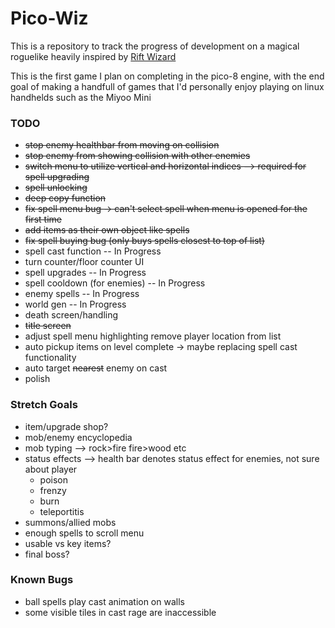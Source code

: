 # Pico-Wiz

This is a repository to track the progress of development on a magical roguelike heavily inspired by [Rift Wizard](https://store.steampowered.com/app/1271280/Rift_Wizard/)

This is the first game I plan on completing in the pico-8 engine, with the end goal of making a handfull of games that I'd personally enjoy playing on linux handhelds such as the Miyoo Mini


### TODO
- ~~stop enemy healthbar from moving on collision~~
- ~~stop enemy from showing collision with other enemies~~
- ~~switch menu to utilize vertical and horizontal indices --> required for spell upgrading~~
- ~~spell unlocking~~
- ~~deep copy function~~
- ~~fix spell menu bug -> can't select spell when menu is opened for the first time~~
- ~~add items as their own object like spells~~
- ~~fix spell buying bug (only buys spells closest to top of list)~~
- spell cast function -- In Progress
- turn counter/floor counter UI
- spell upgrades -- In Progress
- spell cooldown (for enemies) -- In Progress
- enemy spells -- In Progress
- world gen -- In Progress
- death screen/handling
- ~~title screen~~
- adjust spell menu highlighting remove player location from list
- auto pickup items on level complete -> maybe replacing spell cast functionality
- auto target ~~nearest~~ enemy on cast
- polish

### Stretch Goals
- item/upgrade shop?
- mob/enemy encyclopedia
- mob typing --> rock>fire fire>wood etc
- status effects --> health bar denotes status effect for enemies, not sure about player
    - poison
    - frenzy
    - burn
    - teleportitis
- summons/allied mobs
- enough spells to scroll menu
- usable vs key items?
- final boss?

### Known Bugs
- ball spells play cast animation on walls
- some visible tiles in cast rage are inaccessible
